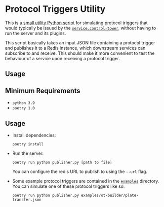 # Protocol Triggers Utility

This is a [small utility Python script](publisher.py) for simulating protocol triggers that would typically be issued by the [`service.control-tower`](../services/control-tower), without having to run the server and its plugins.

This script basically takes an input JSON file containing a protocol trigger and publishes it to a Redis instance, which downstream services can subscribe to and receive. This should make it more convenient to test the behaviour of a service upon receiving a protocol trigger.

## Usage

## Minimum Requirements

- `python 3.9`
- `poetry 1.0`

## Usage

- Install dependencies:

  ```
  poetry install
  ```

- Run the server:

  ```
  poetry run python publisher.py [path to file]
  ```

  You can configure the redis URL to publish to using the `--url` flag.

- Some example protocol triggers are contained in the [`examples`](examples) directory. You can simulate one of these protocol triggers like so:

  ```
  poetry run python publisher.py examples/ot-builder/plate-transfer.json
  ```
